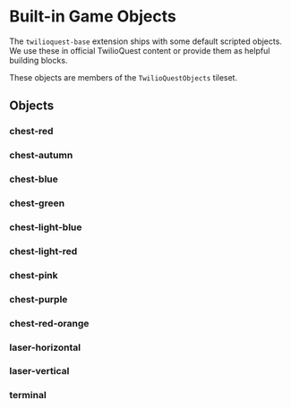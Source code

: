 # Built-in Game Objects

The `twilioquest-base` extension ships with some default scripted objects. We use these in official TwilioQuest content or provide them as helpful building blocks.

These objects are members of the `TwilioQuestObjects` tileset.

## Objects

### chest-red

### chest-autumn

### chest-blue

### chest-green

### chest-light-blue

### chest-light-red

### chest-pink

### chest-purple

### chest-red-orange

### laser-horizontal

### laser-vertical

### terminal
